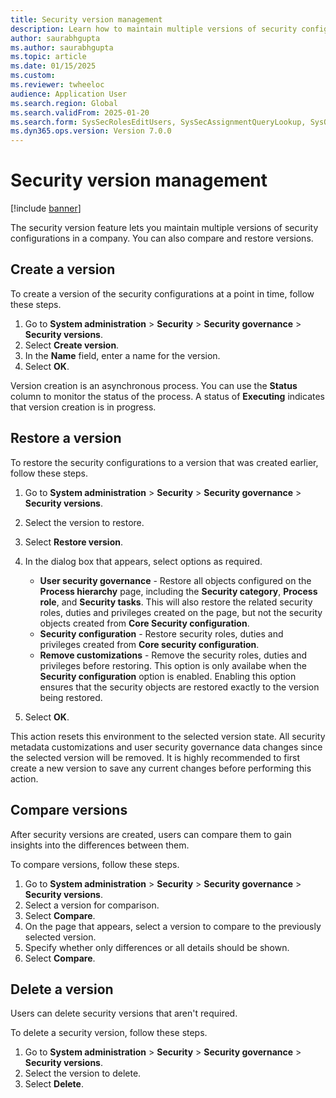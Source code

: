 ```yaml
---
title: Security version management
description: Learn how to maintain multiple versions of security configurations in a company.
author: saurabhgupta
ms.author: saurabhgupta
ms.topic: article
ms.date: 01/15/2025
ms.custom: 
ms.reviewer: twheeloc
audience: Application User
ms.search.region: Global
ms.search.validFrom: 2025-01-20
ms.search.form: SysSecRolesEditUsers, SysSecAssignmentQueryLookup, SysQueryForm, SysSecRoleExcludeUsers
ms.dyn365.ops.version: Version 7.0.0
---
```


# Security version management

[!include [banner](../includes/banner.md)]

The security version feature lets you maintain multiple versions of security configurations in a company. You can also compare and restore versions.

## Create a version

To create a version of the security configurations at a point in time, follow these steps.

1. Go to **System administration** \> **Security** \> **Security governance** \> **Security versions**.
1. Select **Create version**.
1. In the **Name** field, enter a name for the version.
1. Select **OK**.

Version creation is an asynchronous process. You can use the **Status** column to monitor the status of the process. A status of **Executing** indicates that version creation is in progress.

## Restore a version

To restore the security configurations to a version that was created earlier, follow these steps.

1. Go to **System administration** \> **Security** \> **Security governance** \> **Security versions**.
1. Select the version to restore.
1. Select **Restore version**.
1. In the dialog box that appears, select options as required.

    - **User security governance** - Restore all objects configured on the **Process hierarchy** page, including the **Security category**, **Process role**, and **Security tasks**. This will also restore the related security roles, duties and privileges created on the page, but not the security objects created from **Core Security configuration**.
    - **Security configuration** - Restore security roles, duties and privileges created from **Core security configuration**.
    - **Remove customizations** - Remove the security roles, duties and privileges before restoring. This option is only availabe when the **Security configuration** option is enabled. Enabling this option ensures that the security objects are restored exactly to the version being restored.
   
1. Select **OK**.

This action resets this environment to the selected version state. All security metadata customizations and user security governance data changes since the selected version will be removed. It is highly recommended to first create a new version to save any current changes before performing this action.

## Compare versions

After security versions are created, users can compare them to gain insights into the differences between them.

To compare versions, follow these steps.

1. Go to **System administration** \> **Security** \> **Security governance** \> **Security versions**.
1. Select a version for comparison.
1. Select **Compare**.
1. On the page that appears, select a version to compare to the previously selected version.
1. Specify whether only differences or all details should be shown.
1. Select **Compare**.

## Delete a version

Users can delete security versions that aren't required.

To delete a security version, follow these steps.

1. Go to **System administration** \> **Security** \> **Security governance** \> **Security versions**.
1. Select the version to delete.
1. Select **Delete**.
